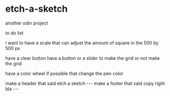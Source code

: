 # etch-a-sketch

another odin project


to do list

i want to have a scale that can adjust the amount of square in the 500 by 500 px

have a clear button
have a button or a slider to make the grid or not make the grid

have a color wheel if possible that change the pen color

make a header that said etch a sketch ---
make a footer that said copy right bla ---

